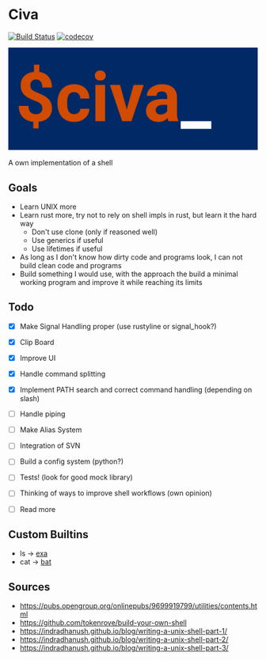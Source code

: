 # Civa
[![Build Status](https://img.shields.io/endpoint.svg?url=https%3A%2F%2Factions-badge.atrox.dev%2FHallerPatrick%2Fciva%2Fbadge&style=flat)](https://actions-badge.atrox.dev/HallerPatrick/civa/goto)
[![codecov](https://codecov.io/gh/HallerPatrick/civa/branch/master/graph/badge.svg)](https://codecov.io/gh/HallerPatrick/civa)

<p align="center">
  <img src="./civa_logo.png"/>
</p>

A own implementation of a shell

## Goals

* Learn UNIX more
* Learn rust more, try not to rely on shell impls in rust, but learn it the hard way
    * Don't use clone (only if reasoned well)
    * Use generics if useful
    * Use lifetimes if useful
* As long as I don't know how dirty code and programs look, I can not build clean code and programs
* Build something I would use, with the approach the build a minimal working program
  and improve it while reaching its limits

## Todo

- [x] Make Signal Handling proper (use rustyline or signal_hook?)
- [x] Clip Board
- [x] Improve UI
- [x] Handle command splitting
- [x] Implement PATH search and correct command handling (depending on slash)
- [ ] Handle piping
- [ ] Make Alias System
- [ ] Integration of SVN
- [ ] Build a config system (python?)
- [ ] Tests! (look for good mock library)
- [ ] Thinking of ways to improve shell workflows (own opinion)
- [ ] Read more


## Custom Builtins

* ls -> [exa](https://github.com/ogham/exa)
* cat -> [bat](https://github.com/sharkdp/bat)


## Sources

* https://pubs.opengroup.org/onlinepubs/9699919799/utilities/contents.html
* https://github.com/tokenrove/build-your-own-shell
* https://indradhanush.github.io/blog/writing-a-unix-shell-part-1/
* https://indradhanush.github.io/blog/writing-a-unix-shell-part-2/
* https://indradhanush.github.io/blog/writing-a-unix-shell-part-3/
